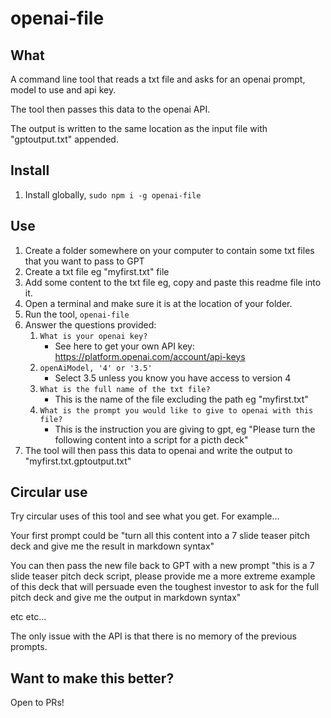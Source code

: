 # openai-file

## What

A command line tool that reads a txt file and asks for an openai prompt, model to use and api key.

The tool then passes this data to the openai API.

The output is written to the same location as the input file with "gptoutput.txt" appended.

## Install

1. Install globally, `sudo npm i -g openai-file`

## Use

1. Create a folder somewhere on your computer to contain some txt files that you want to pass to GPT
2. Create a txt file eg "myfirst.txt" file
3. Add some content to the txt file eg, copy and paste this readme file into it.
4. Open a terminal and make sure it is at the location of your folder.
5. Run the tool, `openai-file`
6. Answer the questions provided:
   1. `What is your openai key?` 
      - See here to get your own API key: https://platform.openai.com/account/api-keys
   2. `openAiModel, '4' or '3.5'`
      - Select 3.5 unless you know you have access to version 4
   3. `What is the full name of the txt file?`
      - This is the name of the file excluding the path eg "myfirst.txt"
   4. `What is the prompt you would like to give to openai with this file?`
      - This is the instruction you are giving to gpt, eg "Please turn the following content into a script for a picth deck"
7. The tool will then pass this data to openai and write the output to "myfirst.txt.gptoutput.txt" 

## Circular use

Try circular uses of this tool and see what you get. For example...

Your first prompt could be "turn all this content into a 7 slide teaser pitch deck and give me the result in markdown syntax"

You can then pass the new file back to GPT with a new prompt "this is a 7 slide teaser pitch deck script, please provide me a more extreme example of this deck that will persuade even the toughest investor to ask for the full pitch deck and give me the output in markdown syntax"

etc etc... 

The only issue with the API is that there is no memory of the previous prompts.

## Want to make this better?

Open to PRs!
